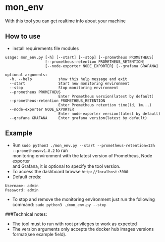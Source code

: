 # mon_env
With this tool you can get realtime info about your machine

## How to use
- install requirements file modules
```
usage: mon_env.py [-h] [--start] [--stop] [--prometheus PROMETHEUS]
                  [--prometheus-retention PROMETHEUS_RETENTION]
                  [--node-exporter NODE_EXPORTER] [--grafana GRAFANA]

optional arguments:
  -h, --help            show this help message and exit
  --start               Start new monitoring environment
  --stop                Stop monitoring environment
  --prometheus PROMETHEUS
                        Enter Prometheus version(latest by default)
  --prometheus-retention PROMETHEUS_RETENTION
                        Enter Prometheus retention time(1d, 1m...)
  --node-exporter NODE_EXPORTER
                        Enter node-exporter version(latest by default)
  --grafana GRAFANA     Enter grafana version(latest by default)
```

## Example
- Run `sudo python3 ./mon_env.py --start --prometheus-retention=13h  --prometheus=v1.8.2` to run \
monitoring environment with the latest version of Prometheus, Node exporter \
and Grafana, it is optional to specify the tool version.
- To access the dashboard browse `http://localhost:3000`
- Default creds:
```
Username: admin
Password: admin
```
* To stop and remove the monitoring environment just run the following command: `sudo python3 ./mon_env.py --stop`

###Technical notes:
- The tool must to run with root privileges to work as expected
- The version arguments only accepts the docker hub images versions format(see example field).
